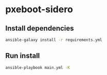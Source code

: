 # pxeboot-sidero

## Install dependencies

```bash
ansible-galaxy install -r requirements.yml
```

## Run install

```bash
ansible-playbook main.yml -K
